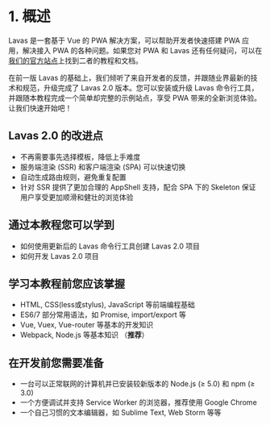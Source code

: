 # 1. 概述

Lavas 是一套基于 Vue 的 PWA 解决方案，可以帮助开发者快速搭建 PWA 应用，解决接入 PWA 的各种问题。如果您对 PWA 和 Lavas 还有任何疑问，可以在[我们的官方站点](https://lavas.baidu.com/)上找到二者的教程和文档。

在前一版 Lavas 的基础上，我们倾听了来自开发者的反馈，并跟随业界最新的技术和规范，升级完成了 Lavas 2.0 版本。您可以安装或升级 Lavas 命令行工具，并跟随本教程完成一个简单却完整的示例站点，享受 PWA 带来的全新浏览体验。让我们快速开始吧！

## Lavas 2.0 的改进点

* 不再需要事先选择模板，降低上手难度
* 服务端渲染 (SSR) 和客户端渲染 (SPA) 可以快速切换
* 自动生成路由规则，避免重复配置
* 针对 SSR 提供了更加合理的 AppShell 支持，配合 SPA 下的 Skeleton 保证用户享受更加顺滑和健壮的浏览体验

## 通过本教程您可以学到

* 如何使用更新后的 Lavas 命令行工具创建 Lavas 2.0 项目
* 如何开发 Lavas 2.0 项目

## 学习本教程前您应该掌握

* HTML, CSS(less或stylus), JavaScript 等前端编程基础
* ES6/7 部分常用语法，如 Promise, import/export 等
* Vue, Vuex, Vue-router 等基本的开发知识
* Webpack, Node.js 等基本知识 （__推荐__）

## 在开发前您需要准备

* 一台可以正常联网的计算机并已安装较新版本的 Node.js (≥ 5.0) 和 npm (≥ 3.0)
* 一个方便调试并支持 Service Worker 的浏览器，推荐使用 Google Chrome
* 一个自己习惯的文本编辑器，如 Sublime Text, Web Storm 等等
